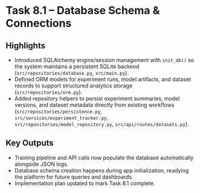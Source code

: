 # Task 8.1 – Database Schema & Connections

## Highlights

- Introduced SQLAlchemy engine/session management with `init_db()` so the system maintains a persistent SQLite backend (`src/repositories/database.py`, `src/main.py`).
- Defined ORM models for experiment runs, model artifacts, and dataset records to support structured analytics storage (`src/repositories/orm.py`).
- Added repository helpers to persist experiment summaries, model versions, and dataset metadata directly from existing workflows (`src/repositories/persistence.py`, `src/services/experiment_tracker.py`, `src/repositories/model_repository.py`, `src/api/routes/datasets.py`).

## Key Outputs

- Training pipeline and API calls now populate the database automatically alongside JSON logs.
- Database schema creation happens during app initialization, readying the platform for future queries and dashboards.
- Implementation plan updated to mark Task 8.1 complete.

